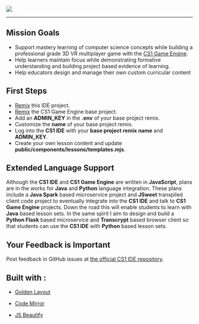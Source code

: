 ![](https://cdn.glitch.com/25820b43-1b95-4fa5-a6eb-7937baaa174d%2Fcs1_ide.svg?v=1560717395173)

___

## Mission Goals
- Support mastery learning of computer science concepts while building a professional grade 3D VR multiplayer game with the <a href="https://glitch.com/edit/#!/cs1?path=README.md:1:0" rel="noopener noreferer">CS1 Game Engine</a>.
- Help learners maintain focus while demonstrating formative understanding and building project based evidence of learning.
- Help educators design and manage their own custom curricular content

## First Steps
- <a href="https://bit.ly/cs1-ide-remix" rel="noopener noreferer">Remix</a> this IDE project.
- <a href="https://bit.ly/cs1-remix" rel="noopener noreferer">Remix</a> the CS1 Game Engine base project.
- Add an **ADMIN_KEY** in the **.env** of your base project remix.
- Customize the **name** of your base project remix.
- Log into the **CS1 IDE** with your **base project remix name** and **ADMIN_KEY**.
- Create your own lesson content and update **public/components/lessons/templates.mjs**.

## Extended Language Support
Although the **CS1 IDE** and **CS1 Game Engine** are written in **JavaScript**, plans are in the works for **Java** and **Python** language integration. These plans include a **Java Spark** based microservice project and **JSweet** transpiled client code project to eventually integrate into the **CS1 IDE** and talk to **CS1 Game Engine** projects.  Down the road this will enable students to learn with **Java** based lesson sets. In the same spirit I aim to design and build a **Python Flask** based microservice and **Transcrypt** based browser client so that students can use the **CS1 IDE** with **Python** based lesson sets.

## Your Feedback is Important
Post feedback in GitHub issues at <a href="https://github.com/EricEisaman/cs1-ide/issues?q=is%3Aissue+is%3Aopen+sort%3Aupdated-desc" rel="noopener noreferer">the official CS1 IDE repository</a>.


## Built with :

- <a href="https://golden-layout.com/" rel="noreferer">Golden Layout</a>

- <a href="https://codemirror.net/" rel="noreferer">Code Mirror</a>

- <a href="https://github.com/beautify-web/js-beautify" rel="noreferer">JS Beautify</a>

